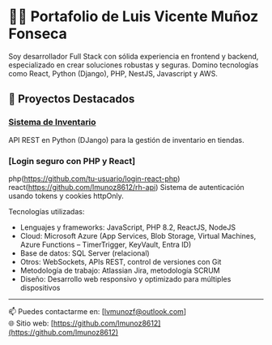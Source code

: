 # 👨‍💻 Portafolio de Luis Vicente Muñoz Fonseca

Soy desarrollador Full Stack con sólida experiencia en frontend y backend, especializado en crear soluciones robustas y seguras. Domino tecnologías como React, Python (Django), PHP, NestJS, Javascript y AWS.

## 🧩 Proyectos Destacados

### [Sistema de Inventario](https://github.com/lmunoz8612/tm-consulting)
API REST en Python (DJango) para la gestión de inventario en tiendas.

### [Login seguro con PHP y React]
php(https://github.com/tu-usuario/login-react-php)
react(https://github.com/lmunoz8612/rh-api)
Sistema de autenticación usando tokens y cookies httpOnly.

Tecnologías utilizadas:
- Lenguajes y frameworks: JavaScript, PHP 8.2, ReactJS, NodeJS 
- Cloud: Microsoft Azure (App Services, Blob Storage, Virtual Machines, Azure Functions – TimerTrigger, KeyVault, Entra 
ID) 
- Base de datos: SQL Server (relacional) 
- Otros: WebSockets, APIs REST, control de versiones con Git 
- Metodología de trabajo: Atlassian Jira, metodología SCRUM 
- Diseño: Desarrollo web responsivo y optimizado para múltiples dispositivos

---

📫 Puedes contactarme en: [lvmunozf@outlook.com]  
🌐 Sitio web: [https://github.com/lmunoz8612](https://github.com/lmunoz8612)
